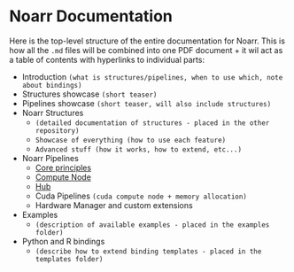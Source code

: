 # Noarr Documentation

Here is the top-level structure of the entire documentation for Noarr. This is how all the `.md` files will be combined into one PDF document + it wil act as a table of contents with hyperlinks to individual parts:

- Introduction `(what is structures/pipelines, when to use which, note about bindings)`
- Structures showcase `(short teaser)`
- Pipelines showcase `(short teaser, will also include structures)`
- Noarr Structures
    - `(detailed documentation of structures - placed in the other repository)`
    - `Showcase of everything (how to use each feature)`
    - `Advanced stuff (how it works, how to extend, etc...)`
- Noarr Pipelines
    - [Core principles](core-principles.md)
    - [Compute Node](compute-node.md)
    - [Hub](hub.md)
    - Cuda Pipelines `(cuda compute node + memory allocation)`
    - Hardware Manager and custom extensions
- Examples
    - `(description of available examples - placed in the examples folder)`
- Python and R bindings
    - `(describe how to extend binding templates - placed in the templates folder)`
